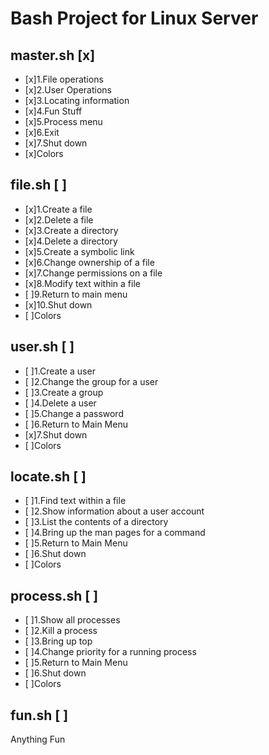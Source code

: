 # **Bash Project for Linux Server**

## master.sh [x]
- [x]1.File operations
- [x]2.User Operations
- [x]3.Locating information
- [x]4.Fun Stuff
- [x]5.Process menu
- [x]6.Exit
- [x]7.Shut down
- [x]Colors

## file.sh [ ]
- [x]1.Create a file
- [x]2.Delete a file
- [x]3.Create a directory
- [x]4.Delete a directory
- [x]5.Create a symbolic link
- [x]6.Change ownership of a file
- [x]7.Change permissions on a file
- [x]8.Modify text within a file
- [ ]9.Return to main menu
- [x]10.Shut down
- [ ]Colors

## user.sh [ ]
- [ ]1.Create a user
- [ ]2.Change the group for a user
- [ ]3.Create a group
- [ ]4.Delete a user
- [ ]5.Change a password
- [ ]6.Return to Main Menu
- [x]7.Shut down
- [ ]Colors

## locate.sh [ ]
- [ ]1.Find text within a file
- [ ]2.Show information about a user account
- [ ]3.List the contents of a directory
- [ ]4.Bring up the man pages for a command
- [ ]5.Return to Main Menu
- [ ]6.Shut down
- [ ]Colors

## process.sh [ ]
- [ ]1.Show all processes
- [ ]2.Kill a process
- [ ]3.Bring up top
- [ ]4.Change priority for a running process
- [ ]5.Return to Main Menu
- [ ]6.Shut down
- [ ]Colors

## fun.sh [ ]
Anything Fun
